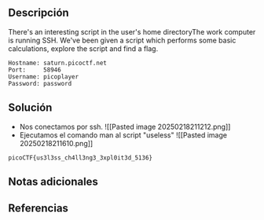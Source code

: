 
## Descripción 

There's an interesting script in the user's home directoryThe work computer is running SSH. We've been given a script which performs some basic calculations, explore the script and find a flag.

```
Hostname: saturn.picoctf.net
Port:     58946
Username: picoplayer
Password: password
```

## Solución

- Nos conectamos por ssh.
![[Pasted image 20250218211212.png]]
- Ejecutamos el comando man al script "useless"
![[Pasted image 20250218211610.png]]


```
picoCTF{us3l3ss_ch4ll3ng3_3xpl0it3d_5136}
```

## Notas adicionales


## Referencias

